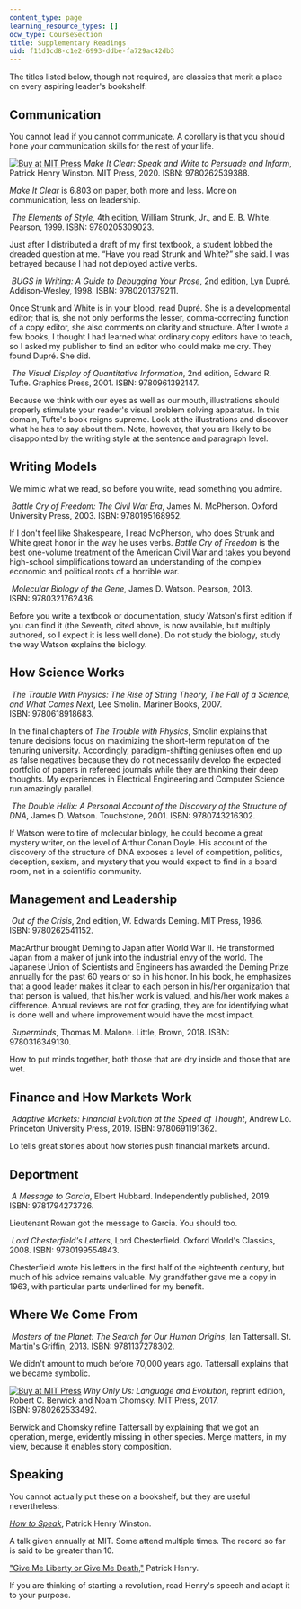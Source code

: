 ```yaml
---
content_type: page
learning_resource_types: []
ocw_type: CourseSection
title: Supplementary Readings
uid: f11d1cd8-c1e2-6993-ddbe-fa729ac42db3
---
```


The titles listed below, though not required, are classics that merit a place on every aspiring leader's bookshelf:

Communication
-------------

You cannot lead if you cannot communicate. A corollary is that you should hone your communication skills for the rest of your life.

[![Buy at MIT Press](/images/mp_logo.gif)](https://mitpress.mit.edu/9780262539388) _Make It Clear: Speak and Write to Persuade and Inform_, Patrick Henry Winston. MIT Press, 2020. ISBN: 9780262539388.

_Make It Clear_ is 6.803 on paper, both more and less. More on communication, less on leadership.

 _The Elements of Style_, 4th edition, William Strunk, Jr., and E. B. White. Pearson, 1999. ISBN: 9780205309023.

Just after I distributed a draft of my first textbook, a student lobbed the dreaded question at me. “Have you read Strunk and White?” she said. I was betrayed because I had not deployed active verbs.

 _BUGS in Writing: A Guide to Debugging Your Prose_, 2nd edition, Lyn Dupré. Addison-Wesley, 1998. ISBN: 9780201379211.

Once Strunk and White is in your blood, read Dupré. She is a developmental editor; that is, she not only performs the lesser, comma-correcting function of a copy editor, she also comments on clarity and structure. After I wrote a few books, I thought I had learned what ordinary copy editors have to teach, so I asked my publisher to find an editor who could make me cry. They found Dupré. She did.

 _The Visual Display of Quantitative Information_, 2nd edition, Edward R. Tufte. Graphics Press, 2001. ISBN: 9780961392147. 

Because we think with our eyes as well as our mouth, illustrations should properly stimulate your reader's visual problem solving apparatus. In this domain, Tufte's book reigns supreme. Look at the illustrations and discover what he has to say about them. Note, however, that you are likely to be disappointed by the writing style at the sentence and paragraph level. 

Writing Models
--------------

We mimic what we read, so before you write, read something you admire.

 _Battle Cry of Freedom: The Civil War Era_, James M. McPherson. Oxford University Press, 2003. ISBN: 9780195168952.

If I don't feel like Shakespeare, I read McPherson, who does Strunk and White great honor in the way he uses verbs. _Battle Cry of Freedom_ is the best one-volume treatment of the American Civil War and takes you beyond high-school simplifications toward an understanding of the complex economic and political roots of a horrible war.

 _Molecular Biology of the Gene_, James D. Watson. Pearson, 2013. ISBN: 9780321762436.

Before you write a textbook or documentation, study Watson's first edition if you can find it (the Seventh, cited above, is now available, but multiply authored, so I expect it is less well done). Do not study the biology, study the way Watson explains the biology.

How Science Works
-----------------

 _The Trouble With Physics: The Rise of String Theory, The Fall of a Science, and What Comes Next_, Lee Smolin. Mariner Books, 2007. ISBN: 9780618918683.

In the final chapters of _The Trouble with Physics_, Smolin explains that tenure decisions focus on maximizing the short-term reputation of the tenuring university. Accordingly, paradigm-shifting geniuses often end up as false negatives because they do not necessarily develop the expected portfolio of papers in refereed journals while they are thinking their deep thoughts. My experiences in Electrical Engineering and Computer Science run amazingly parallel.

 _The Double Helix: A Personal Account of the Discovery of the Structure of DNA_, James D. Watson. Touchstone, 2001. ISBN: 9780743216302.

If Watson were to tire of molecular biology, he could become a great mystery writer, on the level of Arthur Conan Doyle. His account of the discovery of the structure of DNA exposes a level of competition, politics, deception, sexism, and mystery that you would expect to find in a board room, not in a scientific community.

Management and Leadership
-------------------------

 _Out of the Crisis_, 2nd edition, W. Edwards Deming. MIT Press, 1986. ISBN: 9780262541152.

MacArthur brought Deming to Japan after World War II. He transformed Japan from a maker of junk into the industrial envy of the world. The Japanese Union of Scientists and Engineers has awarded the Deming Prize annually for the past 60 years or so in his honor. In his book, he emphasizes that a good leader makes it clear to each person in his/her organization that that person is valued, that his/her work is valued, and his/her work makes a difference. Annual reviews are not for grading, they are for identifying what is done well and where improvement would have the most impact.

 _Superminds_, Thomas M. Malone. Little, Brown, 2018. ISBN: 9780316349130.

How to put minds together, both those that are dry inside and those that are wet.

Finance and How Markets Work
----------------------------

 _Adaptive Markets: Financial Evolution at the Speed of Thought_, Andrew Lo. Princeton University Press, 2019. ISBN: 9780691191362.

Lo tells great stories about how stories push financial markets around.

Deportment
----------

 _A Message to Garcia_, Elbert Hubbard. Independently published, 2019. ISBN: 9781794273726.

Lieutenant Rowan got the message to Garcia. You should too.

 _Lord Chesterfield's Letters_, Lord Chesterfield. Oxford World's Classics, 2008. ISBN: 9780199554843.

Chesterfield wrote his letters in the first half of the eighteenth century, but much of his advice remains valuable. My grandfather gave me a copy in 1963, with particular parts underlined for my benefit.

Where We Come From
------------------

 _Masters of the Planet: The Search for Our Human Origins_, Ian Tattersall. St. Martin's Griffin, 2013. ISBN: 9781137278302.

We didn't amount to much before 70,000 years ago. Tattersall explains that we became symbolic.

[![Buy at MIT Press](/images/mp_logo.gif)](https://mitpress.mit.edu/9780262533492) _Why Only Us: Language and Evolution_, reprint edition, Robert C. Berwick and Noam Chomsky. MIT Press, 2017. ISBN: 9780262533492.

Berwick and Chomsky refine Tattersall by explaining that we got an operation, merge, evidently missing in other species. Merge matters, in my view, because it enables story composition.

Speaking
--------

You cannot actually put these on a bookshelf, but they are useful nevertheless:

_[How to Speak](/courses/res-tll-005-how-to-speak-january-iap-2018/pages/how-to-speak)_, Patrick Henry Winston.

A talk given annually at MIT. Some attend multiple times. The record so far is said to be greater than 10.

["Give Me Liberty or Give Me Death,"](https://avalon.law.yale.edu/18th_century/patrick.asp) Patrick Henry.

If you are thinking of starting a revolution, read Henry's speech and adapt it to your purpose.